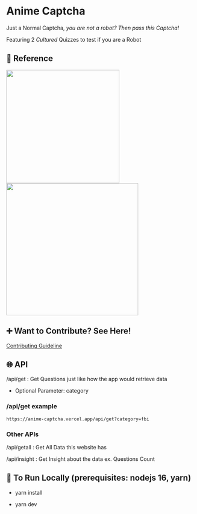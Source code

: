 # Anime Captcha

Just a Normal Captcha, _you are not a robot? Then pass this Captcha!_

Featuring 2 _Cultured_ Quizzes to test if you are a Robot

## 🍅 Reference

<img src="https://pbs.twimg.com/media/EXqFcdtWAAETZwC.jpg" height="300px" />

<br />

<img src="https://titterfun.com/api/assets/image/zmmkr837ciax.jpg" height="350px" />

## ➕ Want to Contribute? See Here!

[Contributing Guideline](./CONTRIBUTING.md)

## 🌐 API

/api/get : Get Questions just like how the app would retrieve data

- Optional Parameter: category

### /api/get example

```
https://anime-captcha.vercel.app/api/get?category=fbi
```

### Other APIs

/api/getall : Get All Data this website has

/api/insight : Get Insight about the data ex. Questions Count

## 🔼 To Run Locally (prerequisites: nodejs 16, yarn)

- yarn install

- yarn dev
